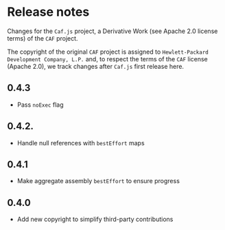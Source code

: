 # Release notes

Changes for the `Caf.js` project, a Derivative Work (see Apache 2.0 license terms) of the `CAF` project.

The  copyright of the original `CAF` project is assigned to `Hewlett-Packard Development Company, L.P.` and, to respect the terms of the `CAF` license (Apache 2.0), we track changes after `Caf.js` first release here.

## 0.4.3
- Pass `noExec` flag

## 0.4.2.
- Handle null references with `bestEffort` maps

## 0.4.1
- Make aggregate assembly `bestEffort` to ensure progress

## 0.4.0
 - Add new copyright to simplify third-party contributions
